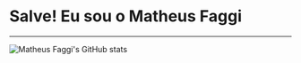 <h1>
  Salve! Eu sou o Matheus Faggi
</h1>
  
---
![Matheus Faggi's GitHub stats](https://github-readme-stats.vercel.app/api?username=matheusfaggi&theme=slateorange&show_icons=true)

